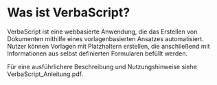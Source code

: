 # Was ist VerbaScript?

VerbaScript ist eine webbasierte Anwendung, die das Erstellen von Dokumenten mithilfe eines vorlagenbasierten Ansatzes automatisiert.
Nutzer können Vorlagen mit Platzhaltern erstellen, die anschließend mit Informationen aus selbst definierten Formularen befüllt werden.

Für eine ausführlichere Beschreibung und Nutzungshinweise siehe VerbaScript_Anleitung.pdf.
